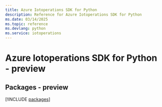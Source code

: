 ```yaml
---
title: Azure Iotoperations SDK for Python
description: Reference for Azure Iotoperations SDK for Python
ms.date: 03/14/2025
ms.topic: reference
ms.devlang: python
ms.service: iotoperations
---
```

# Azure Iotoperations SDK for Python - preview
## Packages - preview
[!INCLUDE [packages](iotoperations-index.md)]